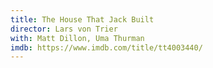 ```yaml
---
title: The House That Jack Built
director: Lars von Trier
with: Matt Dillon, Uma Thurman
imdb: https://www.imdb.com/title/tt4003440/
---
```

